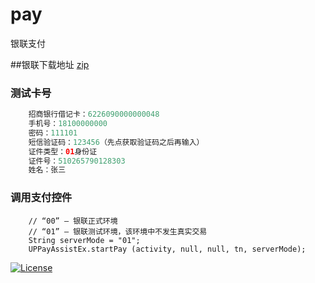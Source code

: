 # pay
银联支付

##银联下载地址
[zip](https://open.unionpay.com/ajweb/help/file/techFile?productId=3)

### 测试卡号
```java
    招商银行借记卡：6226090000000048
    手机号：18100000000
    密码：111101
    短信验证码：123456（先点获取验证码之后再输入）
    证件类型：01身份证
    证件号：510265790128303
    姓名：张三
```

### 调用支付控件
```
    // “00” – 银联正式环境
    // “01” – 银联测试环境，该环境中不发生真实交易
    String serverMode = "01";
    UPPayAssistEx.startPay (activity, null, null, tn, serverMode);
```

[![License](https://img.shields.io/badge/license-Apache%202.0-green.svg)](https://github.com/hugeterry/CoordinatorTabLayout/blob/master/LICENSE.txt)
